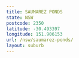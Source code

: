 ```yaml
---
title: SAUMAREZ PONDS
state: NSW
postcode: 2350
latitude: -30.493397
longitude: 151.906153
url: /nsw/saumarez-ponds/
layout: suburb
---
```

